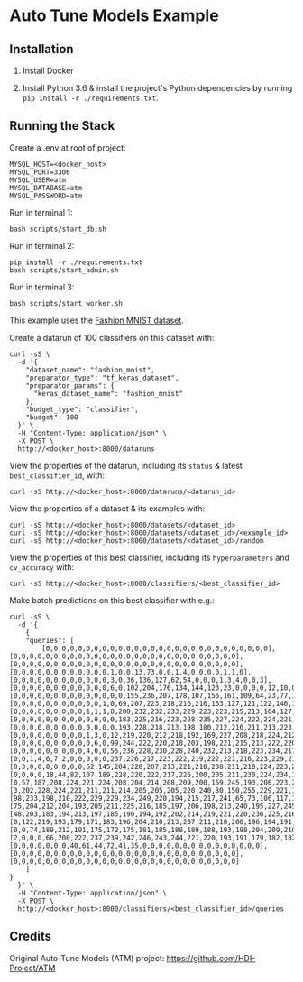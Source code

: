 # Auto Tune Models Example

## Installation

1. Install Docker

2. Install Python 3.6 & install the project's Python dependencies by running `pip install -r ./requirements.txt`.

## Running the Stack

Create a .env at root of project:
```
MYSQL_HOST=<docker_host>
MYSQL_PORT=3306
MYSQL_USER=atm
MYSQL_DATABASE=atm
MYSQL_PASSWORD=atm
```

Run in terminal 1:

```shell
bash scripts/start_db.sh
```

Run in terminal 2:

```shell
pip install -r ./requirements.txt
bash scripts/start_admin.sh
```

Run in terminal 3:

```shell
bash scripts/start_worker.sh
```

This example uses the [Fashion MNIST dataset](https://github.com/zalandoresearch/fashion-mnist).

Create a datarun of 100 classifiers on this dataset with:

```shell
curl -sS \
  -d '{
    "dataset_name": "fashion_mnist",
    "preparator_type": "tf_keras_dataset",
    "preparator_params": {
      "keras_dataset_name": "fashion_mnist"
    },
    "budget_type": "classifier",
    "budget": 100
  }' \
  -H "Content-Type: application/json" \
  -X POST \
  http://<docker_host>:8000/dataruns
```

View the properties of the datarun, including its `status` & latest `best_classifier_id`, with:

```shell
curl -sS http://<docker_host>:8000/dataruns/<datarun_id>
```

View the properties of a dataset & its examples with:

```shell
curl -sS http://<docker_host>:8000/datasets/<dataset_id>
curl -sS http://<docker_host>:8000/datasets/<dataset_id>/<example_id>
curl -sS http://<docker_host>:8000/datasets/<dataset_id>/random
```

View the properties of this best classifier, including its `hyperparameters` and `cv_accuracy` with:

```shell
curl -sS http://<docker_host>:8000/classifiers/<best_classifier_id>
```

Make batch predictions on this best classifier with e.g.:

```shell
curl -sS \
  -d '{
    {
    "queries": [
        [0,0,0,0,0,0,0,0,0,0,0,0,0,0,0,0,0,0,0,0,0,0,0,0,0,0,0,0],[0,0,0,0,0,0,0,0,0,0,0,0,0,0,0,0,0,0,0,0,0,0,0,0,0,0,0,0],[0,0,0,0,0,0,0,0,0,0,0,0,0,0,0,0,0,0,0,0,0,0,0,0,0,0,0,0],[0,0,0,0,0,0,0,0,0,0,0,0,1,0,0,13,73,0,0,1,4,0,0,0,0,1,1,0],[0,0,0,0,0,0,0,0,0,0,0,0,3,0,36,136,127,62,54,0,0,0,1,3,4,0,0,3],[0,0,0,0,0,0,0,0,0,0,0,0,6,0,102,204,176,134,144,123,23,0,0,0,0,12,10,0],[0,0,0,0,0,0,0,0,0,0,0,0,0,0,155,236,207,178,107,156,161,109,64,23,77,130,72,15],[0,0,0,0,0,0,0,0,0,0,0,1,0,69,207,223,218,216,216,163,127,121,122,146,141,88,172,66],[0,0,0,0,0,0,0,0,0,1,1,1,0,200,232,232,233,229,223,223,215,213,164,127,123,196,229,0],[0,0,0,0,0,0,0,0,0,0,0,0,0,183,225,216,223,228,235,227,224,222,224,221,223,245,173,0],[0,0,0,0,0,0,0,0,0,0,0,0,0,193,228,218,213,198,180,212,210,211,213,223,220,243,202,0],[0,0,0,0,0,0,0,0,0,1,3,0,12,219,220,212,218,192,169,227,208,218,224,212,226,197,209,52],[0,0,0,0,0,0,0,0,0,0,6,0,99,244,222,220,218,203,198,221,215,213,222,220,245,119,167,56],[0,0,0,0,0,0,0,0,0,4,0,0,55,236,228,230,228,240,232,213,218,223,234,217,217,209,92,0],[0,0,1,4,6,7,2,0,0,0,0,0,237,226,217,223,222,219,222,221,216,223,229,215,218,255,77,0],[0,3,0,0,0,0,0,0,0,62,145,204,228,207,213,221,218,208,211,218,224,223,219,215,224,244,159,0],[0,0,0,0,18,44,82,107,189,228,220,222,217,226,200,205,211,230,224,234,176,188,250,248,233,238,215,0],[0,57,187,208,224,221,224,208,204,214,208,209,200,159,245,193,206,223,255,255,221,234,221,211,220,232,246,0],[3,202,228,224,221,211,211,214,205,205,205,220,240,80,150,255,229,221,188,154,191,210,204,209,222,228,225,0],[98,233,198,210,222,229,229,234,249,220,194,215,217,241,65,73,106,117,168,219,221,215,217,223,223,224,229,29],[75,204,212,204,193,205,211,225,216,185,197,206,198,213,240,195,227,245,239,223,218,212,209,222,220,221,230,67],[48,203,183,194,213,197,185,190,194,192,202,214,219,221,220,236,225,216,199,206,186,181,177,172,181,205,206,115],[0,122,219,193,179,171,183,196,204,210,213,207,211,210,200,196,194,191,195,191,198,192,176,156,167,177,210,92],[0,0,74,189,212,191,175,172,175,181,185,188,189,188,193,198,204,209,210,210,211,188,188,194,192,216,170,0],[2,0,0,0,66,200,222,237,239,242,246,243,244,221,220,193,191,179,182,182,181,176,166,168,99,58,0,0],[0,0,0,0,0,0,0,40,61,44,72,41,35,0,0,0,0,0,0,0,0,0,0,0,0,0,0,0],[0,0,0,0,0,0,0,0,0,0,0,0,0,0,0,0,0,0,0,0,0,0,0,0,0,0,0,0],[0,0,0,0,0,0,0,0,0,0,0,0,0,0,0,0,0,0,0,0,0,0,0,0,0,0,0,0]
    ]
}
  }' \
  -H "Content-Type: application/json" \
  -X POST \
  http://<docker_host>:8000/classifiers/<best_classifier_id>/queries
```

## Credits

Original Auto-Tune Models (ATM) project: https://github.com/HDI-Project/ATM